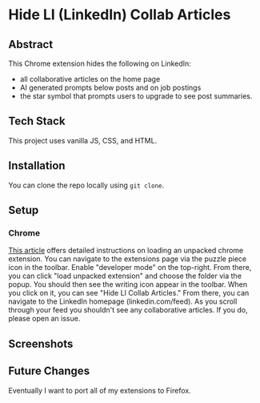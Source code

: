 # Hide LI (LinkedIn) Collab Articles

## Abstract

This Chrome extension hides the following on LinkedIn:
- all collaborative articles on the home page
-  AI generated prompts below posts and on job postings
-  the star symbol that prompts users to upgrade to see post summaries.

## Tech Stack

This project uses vanilla JS, CSS, and HTML.

## Installation

You can clone the repo locally using `git clone`.

## Setup

### Chrome

[This article](https://developer.chrome.com/docs/extensions/mv3/getstarted/development-basics/#load-unpacked) offers detailed instructions on loading an unpacked chrome extension. You can navigate to the extensions page via the puzzle piece icon in the toolbar. Enable "developer mode" on the top-right. From there, you can click "load unpacked extension" and choose the folder via the popup. You should then see the writing icon appear in the toolbar. When you click on it, you can see "Hide LI Collab Articles." From there, you can navigate to the LinkedIn homepage (linkedin.com/feed). As you scroll through your feed you shouldn't see any collaborative articles. If you do, please open an issue.

## Screenshots

## Future Changes

Eventually I want to port all of my extensions to Firefox.
